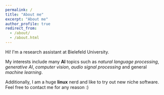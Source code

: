 ```yaml
---
permalink: /
title: "About me"
excerpt: "About me"
author_profile: true
redirect_from: 
  - /about/
  - /about.html
---
```


Hi! I'm a research assistant at Bielefeld University. 

My interests include many **AI** topics such as *natural language processing*, *generative AI*, *computer vision*, *audio signal processing* and general *machine learning*.

Additionally, I am a huge **linux** nerd and like to try out new niche software. Feel free to contact me for any reason :)
